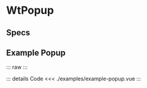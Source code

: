<script setup>
import Specs from './component-specs.vue';
import ExamplePopup from './examples/example-popup.vue';
</script>

# WtPopup

## Specs

<Specs />

## Example Popup

::: raw
<ExamplePopup />
:::

::: details Code
<<< ./examples/example-popup.vue
:::

